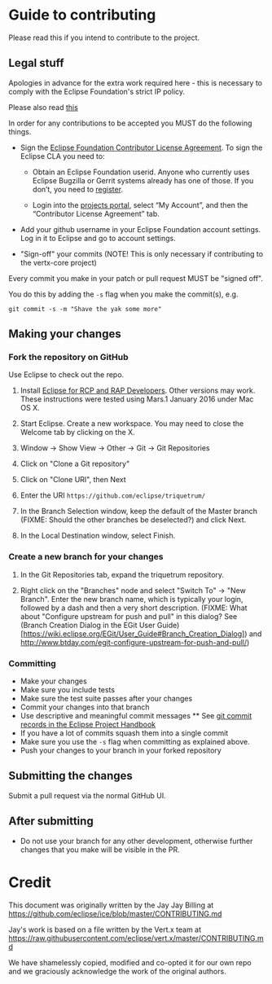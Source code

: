 # Guide to contributing

Please read this if you intend to contribute to the project.

## Legal stuff

Apologies in advance for the extra work required here - this is necessary to comply with the Eclipse Foundation's
strict IP policy.

Please also read [this](http://wiki.eclipse.org/Development_Resources/Contributing_via_Git)

In order for any contributions to be accepted you MUST do the following things.

* Sign the [Eclipse Foundation Contributor License Agreement](http://www.eclipse.org/legal/CLA.php).
To sign the Eclipse CLA you need to:

  * Obtain an Eclipse Foundation userid. Anyone who currently uses Eclipse Bugzilla or Gerrit systems already has one of those.
If you don’t, you need to [register](https://dev.eclipse.org/site_login/createaccount.php).

  * Login into the [projects portal](https://projects.eclipse.org/), select “My Account”, and then the “Contributor License Agreement” tab.

* Add your github username in your Eclipse Foundation account settings. Log in it to Eclipse and go to account settings.

* "Sign-off" your commits (NOTE! This is only necessary if contributing to the vertx-core project)

Every commit you make in your patch or pull request MUST be "signed off".

You do this by adding the `-s` flag when you make the commit(s), e.g.

    git commit -s -m "Shave the yak some more"

## Making your changes

### Fork the repository on GitHub

Use Eclipse to check out the repo.

1. Install [Eclipse for RCP and RAP Developers](http://www.eclipse.org/downloads/).  Other versions may work.  These instructions were tested using Mars.1 January 2016 under Mac OS X.

2. Start Eclipse. Create a new workspace.  You may need to close the Welcome tab by clicking on the X.

3. Window -> Show View -> Other -> Git -> Git Repositories

4. Click on "Clone a Git repository"

5. Click on "Clone URI", then Next

5. Enter the URI ``https://github.com/eclipse/triquetrum/``

6. In the Branch Selection window, keep the default of the Master branch (FIXME: Should the other branches be deselected?) and click Next.

7. In the Local Destination window, select Finish.

### Create a new branch for your changes

1. In the Git Repositories tab, expand the triquetrum repository.

2. Right click on the "Branches" node and select "Switch To" -> "New Branch".  Enter the new branch name, which is typically your login, followed by a dash and then a very short description.  (FIXME: What about "Configure upstream for push and pull" in this dialog? See (Branch Creation Dialog in the EGit User Guide)[https://wiki.eclipse.org/EGit/User_Guide#Branch_Creation_Dialog]) and http://www.btday.com/egit-configure-upstream-for-push-and-pull/)

### Committing
* Make your changes
* Make sure you include tests
* Make sure the test suite passes after your changes
* Commit your changes into that branch
* Use descriptive and meaningful commit messages
** See [git commit records in the Eclipse Project Handbook](https://www.eclipse.org/projects/handbook/#resources-source)
* If you have a lot of commits squash them into a single commit
* Make sure you use the `-s` flag when committing as explained above.
* Push your changes to your branch in your forked repository

## Submitting the changes

Submit a pull request via the normal GitHub UI.
 
## After submitting

* Do not use your branch for any other development, otherwise further changes that you make will be visible in the PR.

# Credit

This document was originally written by the Jay Jay Billing at https://github.com/eclipse/ice/blob/master/CONTRIBUTING.md

Jay's work is based on a file written by the Vert.x team at https://raw.githubusercontent.com/eclipse/vert.x/master/CONTRIBUTING.md

We have shamelessly copied, modified and co-opted it for our own repo and we graciously acknowledge the work of the original authors.
